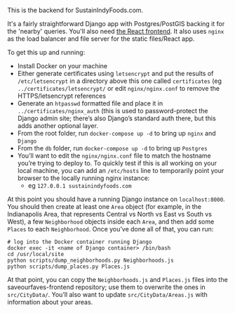 This is the backend for SustainIndyFoods.com.

It's a fairly straightforward Django app with Postgres/PostGIS backing it for the 'nearby' queries. You'll also need [the React frontend](https://github.com/mikeyk/saveourfaves-frontend). It also uses `nginx` as the load balancer and file server for the static files/React app.

To get this up and running:
* Install Docker on your machine
* Either generate certificates using `letsencrypt` and put the results of `/etc/letsencrypt` in a directory above this one called `certificates` (eg `../certificates/letsencrypt/` or edit `nginx/nginx.conf` to remove the HTTPS/letsencrypt references
* Generate an `htpasswd` formatted file and place it in `../certificates/nginx_auth` (this is used to password-protect the Django admin site; there’s also Django’s standard auth there, but this adds another optional layer.
* From the root folder, run `docker-compose up -d`  to bring up `nginx` and `Django`
* From the `db` folder, run `docker-compose up -d` to bring up `Postgres`
* You’ll want to edit the `nginx/nginx.conf` file to match the hostname you’re trying to deploy to. To quickly test if this is all working on your local machine, you can add an `/etc/hosts` line to temporarily point your browser to the locally running nginx instance:
	* eg  `127.0.0.1 sustainindyfoods.com`

At this point you should have a running Django instance on `localhost:8000`. You should then create at least one `Area` object (for example, in the Indianapolis Area, that represents Central vs North vs East vs South vs West), a few `Neighborhood`  objects inside each `Area`, and then add some `Places` to each `Neighborhood`. Once you’ve done all of that, you can run:

```
# log into the Docker container running Django
docker exec -it <name of Django container> /bin/bash
cd /usr/local/site
python scripts/dump_neighborhoods.py Neighborhoods.js
python scripts/dump_places.py Places.js
```

At that point, you can copy the `Neighborhoods.js` and `Places.js` files into the saveourfaves-frontend repository; use them to overwrite the ones in `src/CityData/`. You’ll also want to update `src/CityData/Areas.js` with information about your areas. 